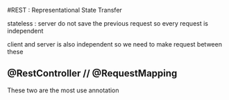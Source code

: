 #REST : Representational State Transfer

stateless : server do not save the previous request so every request is independent 

client and server is also independent so we need to make request between these

## @RestController // @RequestMapping
These two are the most use annotation
